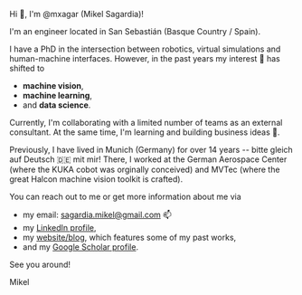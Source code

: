 Hi 👋, I'm @mxagar (Mikel Sagardia)!

I'm an engineer located in San Sebastián (Basque Country / Spain).

I have a PhD in the intersection between robotics, virtual simulations and human-machine interfaces. However, in the past years my interest 👀 has shifted to

- **machine vision**,
- **machine learning**,
- and **data science**.

Currently, I'm collaborating with a limited number of teams as an external consultant. At the same time, I'm learning and building business ideas 🌱.

Previously, I have lived in Munich (Germany) for over 14 years -- bitte gleich auf Deutsch 🇩🇪 mit mir! There, I worked at the German Aerospace Center (where the KUKA cobot was orginally conceived) and MVTec (where the great Halcon machine vision toolkit is crafted).

You can reach out to me or get more information about me via 

- my email: sagardia.mikel@gmail.com 📫
- my [LinkedIn profile](https://www.linkedin.com/in/mikel-sagardia/),
- my [website/blog](https://mikelsagardia.io), which features some of my past works,
- and my [Google Scholar profile](https://scholar.google.com/citations?user=DAP30jYAAAAJ).

See you around!

Mikel
